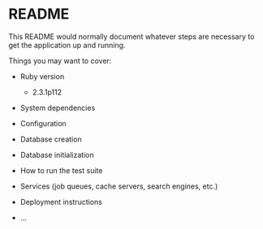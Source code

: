 # README

This README would normally document whatever steps are necessary to get the
application up and running.

Things you may want to cover:

* Ruby version  
  * 2.3.1p112  
* System dependencies  

* Configuration  

* Database creation  

* Database initialization  

* How to run the test suite  

* Services (job queues, cache servers, search engines, etc.)  

* Deployment instructions  

* ...  
